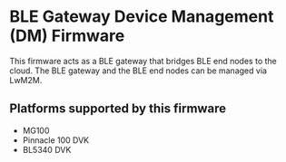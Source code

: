 # BLE Gateway Device Management (DM) Firmware

This firmware acts as a BLE gateway that bridges BLE end nodes to the cloud.
The BLE gateway and the BLE end nodes can be managed via LwM2M.

## Platforms supported by this firmware

- MG100
- Pinnacle 100 DVK
- BL5340 DVK
